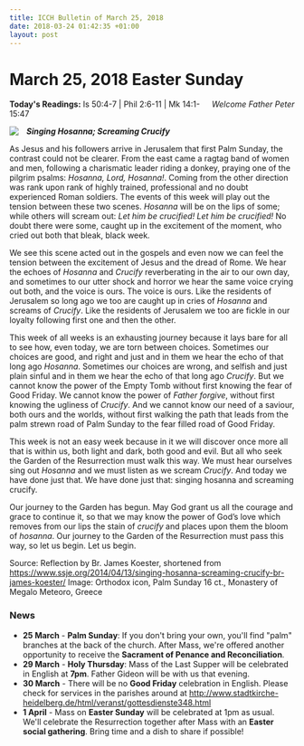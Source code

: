 ```yaml
---
title: ICCH Bulletin of March 25, 2018
date: 2018-03-24 01:42:35 +01:00
layout: post
---
```


# March 25, 2018 Easter Sunday
<span style="float: right"><em>Welcome Father Peter</em></span>
**Today's Readings:** Is 50:4-7 | Phil 2:6-11 | Mk 14:1-15:47


<img style="float: left; margin-right: 1em;" src="http://liturgy.slu.edu/PassionB032518/images/MainImage.jpg">

***Singing Hosanna; Screaming Crucify***

As Jesus and his followers arrive in Jerusalem that first Palm Sunday, the contrast could not be clearer. From the east came a ragtag band of women and men, following a charismatic leader riding a donkey, praying one of the pilgrim psalms: *Hosanna, Lord, Hosanna!*. Coming from the other direction was rank upon rank of highly trained, professional and no doubt experienced Roman soldiers. The events of this week will play out the tension between these two scenes. *Hosanna* will be on the lips of some; while others will scream out: *Let him be crucified! Let him be crucified!* No doubt there were some, caught up in the excitement of the moment, who cried out both that bleak, black week.

We see this scene acted out in the gospels and even now we can feel the tension between the excitement of Jesus and the dread of Rome. We hear the echoes of *Hosanna* and *Crucify* reverberating in the air to our own day, and sometimes to our utter shock and horror we hear the same voice crying out both, and the voice is ours. The voice is ours. Like the residents of Jerusalem so long ago we too are caught up in cries of *Hosanna* and screams of *Crucify*. Like the residents of Jerusalem we too are fickle in our loyalty following first one and then the other.

This week of all weeks is an exhausting journey because it lays bare for all to see how, even today, we are torn between choices. Sometimes our choices are good, and right and just and in them we hear the echo of that long ago *Hosanna*. Sometimes our choices are wrong, and selfish and just plain sinful and in them we hear the echo of that long ago *Crucify*. But we cannot know the power of the Empty Tomb without first knowing the fear of Good Friday. We cannot know the power of *Father forgive*, without first knowing the ugliness of *Crucify*. And we cannot know our need of a saviour, both ours and the worlds, without first walking the path that leads from the palm strewn road of Palm Sunday to the fear filled road of Good Friday.

This week is not an easy week because in it we will discover once more all that is within us, both light and dark, both good and evil. But all who seek the Garden of the Resurrection must walk this way. We must hear ourselves sing out *Hosanna* and we must listen as we scream *Crucify*. And today we have done just that. We have done just that: singing hosanna and screaming crucify.

Our journey to the Garden has begun. May God grant us all the courage and grace to continue it, so that we may know the power of God’s love which removes from our lips the stain of *crucify* and places upon them the bloom of *hosanna*. Our journey to the Garden of the Resurrection must pass this way, so let us begin. Let us begin.

Source: Reflection by Br. James Koester, shortened from https://www.ssje.org/2014/04/13/singing-hosanna-screaming-crucify-br-james-koester/
Image: Orthodox icon, Palm Sunday 16 ct., Monastery of Megalo Meteoro, Greece

### News 

* **25 March** - **Palm Sunday**: If you don't bring your own, you'll find "palm" branches at the back of the church. 
After Mass, we're offered another opportunity to receive the **Sacrament of Penance and Reconciliation**.
* **29 March** - **Holy Thursday**: Mass of the Last Supper will be celebrated in English at **7pm**. Father Gideon will be with us that evening.
* **30 March** - There will be no **Good Friday** celebration in English. Please check for services in the parishes around at http://www.stadtkirche-heidelberg.de/html/veranst/gottesdienste348.html
* **1 April** - Mass on **Easter Sunday** will be celebrated at 1pm as usual. We'll celebrate the Resurrection together after Mass with an **Easter social gathering**. Bring time and a dish to share if possible!
